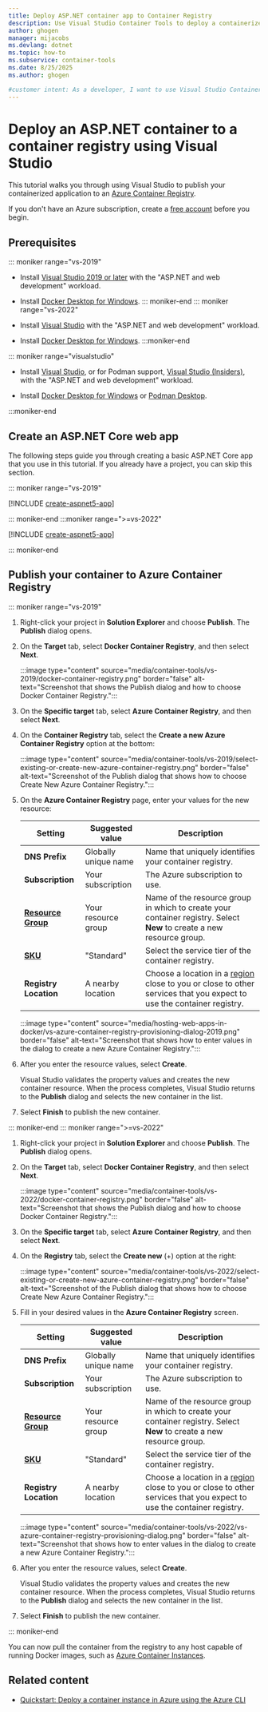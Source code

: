 ```yaml
---
title: Deploy ASP.NET container app to Container Registry
description: Use Visual Studio Container Tools to deploy a containerized ASP.NET or ASP.NET Core web app to Azure Container Registry.
author: ghogen
manager: mijacobs
ms.devlang: dotnet
ms.topic: how-to
ms.subservice: container-tools
ms.date: 8/25/2025
ms.author: ghogen

#customer intent: As a developer, I want to use Visual Studio Container Tools, so I can deploy a containerized ASP.NET or ASP.NET Core web app to Azure Container Registry.
---
```


# Deploy an ASP.NET container to a container registry using Visual Studio

This tutorial walks you through using Visual Studio to publish your containerized application to an [Azure Container Registry](https://azure.microsoft.com/products/container-registry).

If you don't have an Azure subscription, create a [free account](https://azure.microsoft.com/pricing/purchase-options/azure-account?icid=dotnet?utm_source=acr-publish-doc&utm_medium=docs&utm_campaign=docs) before you begin.

## Prerequisites

::: moniker range="vs-2019"

- Install [Visual Studio 2019 or later](https://visualstudio.microsoft.com/vs/older-downloads/) with the "ASP.NET and web development" workload.

- Install [Docker Desktop for Windows](https://docs.docker.com/desktop/windows/install/).
::: moniker-end
::: moniker range="vs-2022"

- Install [Visual Studio](https://visualstudio.microsoft.com/downloads/?cid=learn-onpage-download-cta) with the "ASP.NET and web development" workload.

- Install [Docker Desktop for Windows](https://docs.docker.com/desktop/windows/install/).
:::moniker-end

::: moniker range="visualstudio"

- Install [Visual Studio](https://visualstudio.microsoft.com/downloads/?cid=learn-onpage-download-cta), or for Podman support, [Visual Studio (Insiders)](https://visualstudio.microsoft.com/insiders?cid=learn-onpage-download-cta), with the "ASP.NET and web development" workload.

- Install [Docker Desktop for Windows](https://docs.docker.com/desktop/windows/install/) or [Podman Desktop](https://podman-desktop.io/downloads).

:::moniker-end

## Create an ASP.NET Core web app

The following steps guide you through creating a basic ASP.NET Core app that you use in this tutorial. If you already have a project, you can skip this section.

::: moniker range="vs-2019"

[!INCLUDE [create-aspnet5-app](../azure/includes/vs-2019/create-aspnet5-app-2019.md)]

::: moniker-end
:::moniker range=">=vs-2022"

[!INCLUDE [create-aspnet5-app](../azure/includes/vs-2022/create-aspnet5-app-2022.md)]

::: moniker-end

## Publish your container to Azure Container Registry

::: moniker range="vs-2019"

1. Right-click your project in **Solution Explorer** and choose **Publish**. The **Publish** dialog opens.

1. On the **Target** tab, select **Docker Container Registry**, and then select **Next**.

   :::image type="content" source="media/container-tools/vs-2019/docker-container-registry.png" border="false" alt-text="Screenshot that shows the Publish dialog and how to choose Docker Container Registry.":::

1. On the **Specific target** tab, select **Azure Container Registry**, and then select **Next**.

1. On the **Container Registry** tab, select the **Create a new Azure Container Registry** option at the bottom:

   :::image type="content" source="media/container-tools/vs-2019/select-existing-or-create-new-azure-container-registry.png" border="false" alt-text="Screenshot of the Publish dialog that shows how to choose Create New Azure Container Registry.":::

1. On the **Azure Container Registry** page, enter your values for the new resource:

   | Setting      | Suggested value  | Description                                |
   | ------------ |  ------- | -------------------------------------------------- |
   | **DNS Prefix** | Globally unique name | Name that uniquely identifies your container registry. |
   | **Subscription** | Your subscription | The Azure subscription to use. |
   | **[Resource Group](/azure/azure-resource-manager/management/overview)**| Your resource group | Name of the resource group in which to create your container registry. Select **New** to create a new resource group. |
   | **[SKU](/azure/container-registry/container-registry-skus)** | "Standard" | Select the service tier of the container registry. |
   | **Registry Location** | A nearby location | Choose a location in a [region](https://azure.microsoft.com/explore/global-infrastructure/geographies/) close to you or close to other services that you expect to use the container registry. |

   :::image type="content" source="media/hosting-web-apps-in-docker/vs-azure-container-registry-provisioning-dialog-2019.png" border="false" alt-text="Screenshot that shows how to enter values in the dialog to create a new Azure Container Registry.":::

1. After you enter the resource values, select **Create**.

   Visual Studio validates the property values and creates the new container resource.
   When the process completes, Visual Studio returns to the **Publish** dialog and selects the new container in the list.

1. Select **Finish** to publish the new container.

::: moniker-end
::: moniker range=">=vs-2022"

1. Right-click your project in **Solution Explorer** and choose **Publish**. The **Publish** dialog opens.

1. On the **Target** tab, select **Docker Container Registry**, and then select **Next**.

   :::image type="content" source="media/container-tools/vs-2022/docker-container-registry.png" border="false" alt-text="Screenshot that shows the Publish dialog and how to choose Docker Container Registry.":::

1. On the **Specific target** tab, select **Azure Container Registry**, and then select **Next**.

1. On the **Registry** tab, select the **Create new** (+) option at the right:

   :::image type="content" source="media/container-tools/vs-2022/select-existing-or-create-new-azure-container-registry.png" border="false" alt-text="Screenshot of the Publish dialog that shows how to choose Create New Azure Container Registry.":::

1. Fill in your desired values in the **Azure Container Registry** screen.

   | Setting      | Suggested value  | Description                                |
   | ------------ |  ------- | -------------------------------------------------- |
   | **DNS Prefix** | Globally unique name | Name that uniquely identifies your container registry. |
   | **Subscription** | Your subscription | The Azure subscription to use. |
   | **[Resource Group](/azure/azure-resource-manager/management/overview)**| Your resource group | Name of the resource group in which to create your container registry. Select **New** to create a new resource group. |
   | **[SKU](/azure/container-registry/container-registry-skus)** | "Standard" | Select the service tier of the container registry. |
   | **Registry Location** | A nearby location | Choose a location in a [region](https://azure.microsoft.com/explore/global-infrastructure/geographies/) close to you or close to other services that you expect to use the container registry. |

   :::image type="content" source="media/container-tools/vs-2022/vs-azure-container-registry-provisioning-dialog.png" border="false" alt-text="Screenshot that shows how to enter values in the dialog to create a new Azure Container Registry.":::

1. After you enter the resource values, select **Create**.

   Visual Studio validates the property values and creates the new container resource.
   When the process completes, Visual Studio returns to the **Publish** dialog and selects the new container in the list.

1. Select **Finish** to publish the new container.

::: moniker-end

You can now pull the container from the registry to any host capable of running Docker images, such as [Azure Container Instances](/azure/container-instances/container-instances-tutorial-deploy-app).

## Related content

- [Quickstart: Deploy a container instance in Azure using the Azure CLI](/azure/container-instances/container-instances-quickstart)
